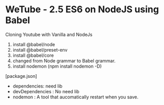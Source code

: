 # WeTube - 2.5 ES6 on NodeJS using Babel
Cloning Youtube with Vanilla and NodeJs

1. install @babel/node
2. install @babel/preset-env
3. install @babel/core
4. changed from Node grammar to Babel grammar.
4. install nodemon (npm install nodemon -D)

[package.json]
- dependencies: need lib
- devDependencies : No need lib
- nodemon : A tool that aucomatically restart when you save.